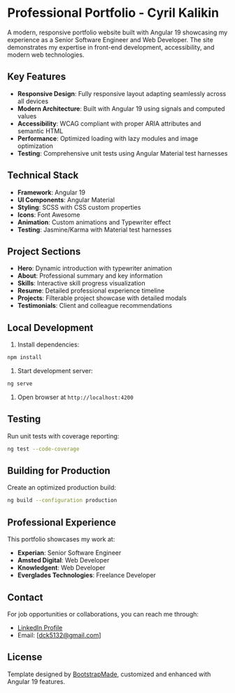 # Professional Portfolio - Cyril Kalikin

A modern, responsive portfolio website built with Angular 19 showcasing my experience as a Senior Software Engineer and Web Developer. The site demonstrates my expertise in front-end development, accessibility, and modern web technologies.

## Key Features

- **Responsive Design**: Fully responsive layout adapting seamlessly across all devices
- **Modern Architecture**: Built with Angular 19 using signals and computed values
- **Accessibility**: WCAG compliant with proper ARIA attributes and semantic HTML
- **Performance**: Optimized loading with lazy modules and image optimization
- **Testing**: Comprehensive unit tests using Angular Material test harnesses

## Technical Stack

- **Framework**: Angular 19
- **UI Components**: Angular Material
- **Styling**: SCSS with CSS custom properties
- **Icons**: Font Awesome
- **Animation**: Custom animations and Typewriter effect
- **Testing**: Jasmine/Karma with Material test harnesses

## Project Sections

- **Hero**: Dynamic introduction with typewriter animation
- **About**: Professional summary and key information
- **Skills**: Interactive skill progress visualization
- **Resume**: Detailed professional experience timeline
- **Projects**: Filterable project showcase with detailed modals
- **Testimonials**: Client and colleague recommendations

## Local Development

1. Install dependencies:

```bash
npm install
```

1. Start development server:

```bash
ng serve
```

1. Open browser at `http://localhost:4200`

## Testing

Run unit tests with coverage reporting:

```bash
ng test --code-coverage
```

## Building for Production

Create an optimized production build:

```bash
ng build --configuration production
```

## Professional Experience

This portfolio showcases my work at:

- **Experian**: Senior Software Engineer
- **Amsted Digital**: Web Developer
- **Knowledgent**: Web Developer
- **Everglades Technologies**: Freelance Developer

## Contact

For job opportunities or collaborations, you can reach me through:

- [LinkedIn Profile](https://www.linkedin.com/in/cyril-kalikin/)
- Email: [dck5132@gmail.com]

## License

Template designed by [BootstrapMade](https://bootstrapmade.com/), customized and enhanced with Angular 19 features.
